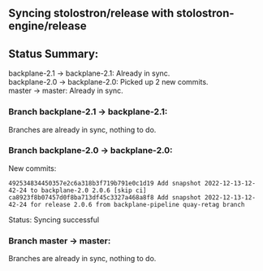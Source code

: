 ## Syncing stolostron/release with stolostron-engine/release

## Status Summary:

backplane-2.1 -> backplane-2.1: Already in sync.  
backplane-2.0 -> backplane-2.0: Picked up 2 new commits.  
master -> master: Already in sync.  

### Branch backplane-2.1 -> backplane-2.1:

Branches are already in sync, nothing to do.

### Branch backplane-2.0 -> backplane-2.0:

New commits:

```
492534834450357e2c6a318b3f719b791e0c1d19 Add snapshot 2022-12-13-12-42-24 to backplane-2.0 2.0.6 [skip ci]
ca8923f8b07457d0f8ba713df45c3327a468a8f8 Add snapshot 2022-12-13-12-42-24 for release 2.0.6 from backplane-pipeline quay-retag branch
```

Status: Syncing successful

### Branch master -> master:

Branches are already in sync, nothing to do.
